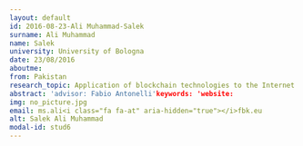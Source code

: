 ```yaml
---
layout: default 
id: 2016-08-23-Ali Muhammad-Salek
surname: Ali Muhammad
name: Salek
university: University of Bologna
date: 23/08/2016
aboutme: 
from: Pakistan
research_topic: Application of blockchain technologies to the Internet of Things
abstract: 'advisor: Fabio Antonelli'keywords: 'website: 
img: no_picture.jpg
email: ms.ali<i class="fa fa-at" aria-hidden="true"></i>fbk.eu
alt: Salek Ali Muhammad
modal-id: stud6
---
```

